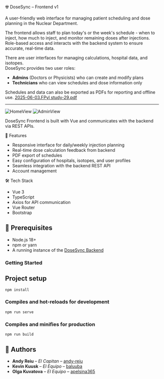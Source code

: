 ☢️ DoseSync – Frontend v1

A user-friendly web interface for managing patient scheduling and dose planning in the Nuclear Department.

The frontend allows staff to plan today's or the week's schedule - when to inject, how much to inject, and monitor remaining doses after injections. 
Role-based access and interacts with the backend system to ensure accurate, real-time data.

There are user interfaces for managing calculations, hospital data, and isotopes.  
DoseSync provides two user roles:  
- **Admins** (Doctors or Physicists) who can create and modify plans  
- **Technicians** who can view schedules and dose information only  

Schedules and data can also be exported as PDFs for reporting and offline use.
[2025-06-03.FPyl study-29.pdf](https://github.com/user-attachments/files/20592239/2025-06-03.FPyl.study-29.pdf)

---
![HomeView](https://github.com/user-attachments/assets/86a24c2b-2685-4c47-ac35-814bc376de12)
![AdminView](https://github.com/user-attachments/assets/e242241c-c9d7-4019-96c2-98c4d80f5594)

DoseSync Frontend is built with Vue and communicates with the backend via REST APIs.  

🚀 Features  
- Responsive interface for daily/weekly injection planning  
- Real-time dose calculation feedback from backend  
- PDF export of schedules  
- Easy configuration of hospitals, isotopes, and user profiles  
- Seamless integration with the backend REST API
- Account management

🛠️ Tech Stack  
- Vue 3
- TypeScript  
- Axios for API communication  
- Vue Router  
- Bootstrap  

## 📝 Prerequisites

- Node.js 18+  
- npm or yarn  
- A running instance of the [DoseSync Backend](https://github.com/andy-reiu/dosesyncback)

### Getting Started
## Project setup
```
npm install
```

### Compiles and hot-reloads for development
```
npm run serve
```

### Compiles and minifies for production
```
npm run build
```

## 👤 Authors

- **Andy Reiu** – *El Capitan* – [andy-reiu](https://github.com/andy-reiu)
- **Kevin Kuusk** – *El Equipo* – [baluuba](https://github.com/baluuba)
- **Olga Kuvatova** – *El Equipo* – [apelsina365](https://github.com/Apelsinka365)
